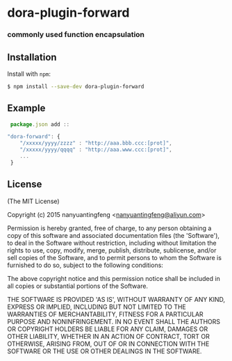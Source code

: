 dora-plugin-forward
=========
### commonly used function encapsulation
 

Installation
------------

Install with `npm`:

``` bash
$ npm install --save-dev dora-plugin-forward
```


Example
-------

``` js
 package.json add ::

"dora-forward": {
    "/xxxxx/yyyy/zzzz" : "http://aaa.bbb.ccc:[prot]",
    "/xxxxx/yyyy/qqqq" : "http://aaa.www.ccc:[prot]",
    ...
 }
```


License
-------

(The MIT License)

Copyright (c) 2015 nanyuantingfeng &lt;nanyuantingfeng@aliyun.com&gt;

Permission is hereby granted, free of charge, to any person obtaining
a copy of this software and associated documentation files (the
'Software'), to deal in the Software without restriction, including
without limitation the rights to use, copy, modify, merge, publish,
distribute, sublicense, and/or sell copies of the Software, and to
permit persons to whom the Software is furnished to do so, subject to
the following conditions:

The above copyright notice and this permission notice shall be
included in all copies or substantial portions of the Software.

THE SOFTWARE IS PROVIDED 'AS IS', WITHOUT WARRANTY OF ANY KIND,
EXPRESS OR IMPLIED, INCLUDING BUT NOT LIMITED TO THE WARRANTIES OF
MERCHANTABILITY, FITNESS FOR A PARTICULAR PURPOSE AND NONINFRINGEMENT.
IN NO EVENT SHALL THE AUTHORS OR COPYRIGHT HOLDERS BE LIABLE FOR ANY
CLAIM, DAMAGES OR OTHER LIABILITY, WHETHER IN AN ACTION OF CONTRACT,
TORT OR OTHERWISE, ARISING FROM, OUT OF OR IN CONNECTION WITH THE
SOFTWARE OR THE USE OR OTHER DEALINGS IN THE SOFTWARE.

